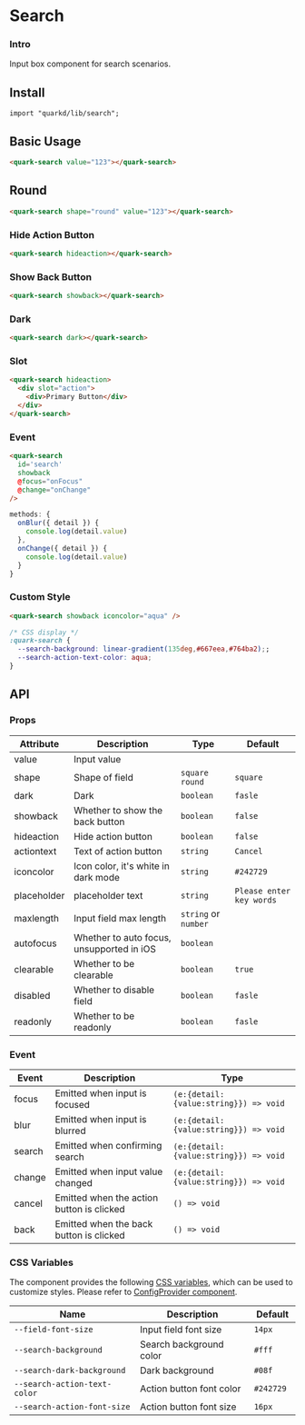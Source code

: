 # Search

### Intro

Input box component for search scenarios.

## Install

```tsx
import "quarkd/lib/search";
```

## Basic Usage

```html
<quark-search value="123"></quark-search>
```

## Round

```html
<quark-search shape="round" value="123"></quark-search>
```

### Hide Action Button
```html
<quark-search hideaction></quark-search>
```

### Show Back Button
```html
<quark-search showback></quark-search>
```

### Dark
```html
<quark-search dark></quark-search>
```

### Slot
```html
<quark-search hideaction>
  <div slot="action">
    <div>Primary Button</div>
  </div>
</quark-search>
```

### Event
```html
<quark-search
  id='search'
  showback
  @focus="onFocus"
  @change="onChange"
/>
```

```javascript
methods: {
  onBlur({ detail }) {
    console.log(detail.value)
  },
  onChange({ detail }) {
    console.log(detail.value)
  }
}
```

### Custom Style
```html
<quark-search showback iconcolor="aqua" />
```

```css
/* CSS display */
:quark-search {
  --search-background: linear-gradient(135deg,#667eea,#764ba2);;
  --search-action-text-color: aqua;
}
```


## API

### Props

| Attribute         | Description                               | Type   | Default           |
|--------------|-----------------------------------|--------|------------------|
| value        | Input value	 |          |
| shape        | Shape of field |    `square` `round`  | `square`
| dark         | Dark | `boolean` | `fasle`
| showback     | Whether to show the back button | `boolean` | `false`
| hideaction   | Hide action button | `boolean` | `false`
| actiontext   | Text of action button	 | `string` | `Cancel`
| iconcolor    | Icon color, it's white in dark mode  | `string` | `#242729`
| placeholder  | placeholder text | `string` | `Please enter key words`
| maxlength    | Input field max length | `string` or `number` |
| autofocus    |  Whether to auto focus, unsupported in iOS		 | `boolean` |
| clearable    | Whether to be clearable	 | `boolean` | `true`
| disabled     | Whether to disable field | `boolean` | `fasle`
| readonly     | Whether to be readonly | `boolean` | `fasle`



### Event

| Event         | Description                             | Type   |
|--------------|----------------------------------|--------|
| focus        | Emitted when input is focused	                  |   `(e:{detail:{value:string}}) => void `  |
| blur         | Emitted when input is blurred	                  |   `(e:{detail:{value:string}}) => void `  |
| search       | Emitted when confirming search	                  |   `(e:{detail:{value:string}}) => void `  |
| change       | Emitted when input value changed	                |   `(e:{detail:{value:string}}) => void `  |
| cancel       | Emitted when the action button is clicked        |   `() => void `     |
| back         | Emitted when the back button is clicked          |   `() => void `     |



### CSS Variables
The component provides the following [CSS variables](https://developer.mozilla.org/zh-CN/docs/Web/CSS/Using_CSS_custom_properties), which can be used to customize styles. Please refer to [ConfigProvider component](#/zh-CN/guide/theme).

| Name                         | Description                 | Default       |
|------------------------------|-----------------------------|---------------|
| `--field-font-size`          | Input field font size       | `14px`        |
| `--search-background`        | Search background color     |  `#fff`       |
| `--search-dark-background`   | Dark background             | `#08f`        |
| `--search-action-text-color` | Action button font color    | `#242729 `    |
| `--search-action-font-size`  | Action button font size     | `16px `       |